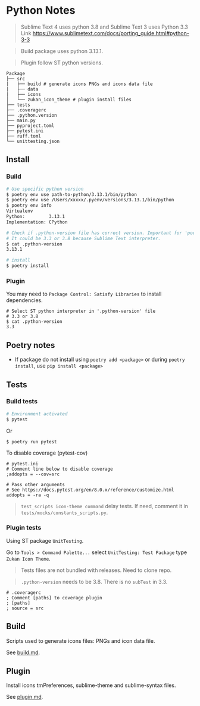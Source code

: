 # Python Notes

> Sublime Text 4 uses python 3.8 and Sublime Text 3 uses Python 3.3  
Link https://www.sublimetext.com/docs/porting_guide.html#python-3-3  

> Build package uses python 3.13.1.  

> Plugin follow ST python versions.  

```
Package
├── src
|   ├── build # generate icons PNGs and icons data file
|   ├── data
|   ├── icons
│   └── zukan_icon_theme # plugin install files
├── tests
├── .coveragerc
├── .python.version
├── main.py
├── pyproject.toml
├── pytest.ini
├── ruff.toml
└── unittesting.json
```

## Install

### Build

```sh
# Use specific python version
$ poetry env use path-to-python/3.13.1/bin/python
$ poetry env use /Users/xxxxx/.pyenv/versions/3.13.1/bin/python
$ poetry env info
Virtualenv
Python:         3.13.1
Implementation: CPython

# Check if .python-version file has correct version. Important for 'poetry install'.
# It could be 3.3 or 3.8 because Sublime Text interpreter.
$ cat .python-version
3.13.1

# install
$ poetry install
```

### Plugin

You may need to `Package Control: Satisfy Libraries` to install dependencies.  

```
# Select ST python interpreter in '.python-version' file
# 3.3 or 3.8
$ cat .python-version
3.3
```

## Poetry notes

- If package do not install using `poetry add <package>` or during `poetry install`, use `pip install <package>`  


## Tests

### Build tests

```sh
# Environment activated
$ pytest
```
Or  
```
$ poetry run pytest
```

To disable coverage (pytest-cov)  
```
# pytest.ini
# Comment line below to disable coverage
;addopts = --cov=src

# Pass other arguments
# See https://docs.pytest.org/en/8.0.x/reference/customize.html
addopts = -ra -q
```

> `test_scripts icon-theme command` delay tests. If need, comment it in `tests/mocks/constants_scripts.py`.  

### Plugin tests

Using ST package `UnitTesting`.  

Go to `Tools > Command Palette...` select `UnitTesting: Test Package` type `Zukan Icon Theme`.  

> Tests files are not bundled with releases. Need to clone repo.  

> `.python-version` needs to be 3.8. There is no `subTest` in 3.3.

```
# .coveragerc
; Comment [paths] to coverage plugin
; [paths]
; source = src
```

## Build

Scripts used to generate icons files: PNGs and icon data file.  

See [build.md](https://github.com/53v3n3d4/Zukan-Icon-Theme/blob/main/docs/build.md).  

## Plugin

Install icons tmPreferences, sublime-theme and sublime-syntax files.  

See [plugin.md](https://github.com/53v3n3d4/Zukan-Icon-Theme/blob/main/docs/plugin.md).  
